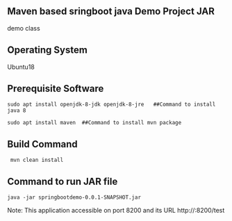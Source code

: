 ## Maven based sringboot java Demo Project JAR
demo class 

## Operating System
Ubuntu18

## Prerequisite Software
```
sudo apt install openjdk-8-jdk openjdk-8-jre   ##Command to install java 8

sudo apt install maven  ##Command to install mvn package
```
## Build Command

```
 mvn clean install
```

## Command to run JAR file
```
java -jar springbootdemo-0.0.1-SNAPSHOT.jar

```

Note: This application accessible on port 8200 and its URL http://<IP-Address>:8200/test
